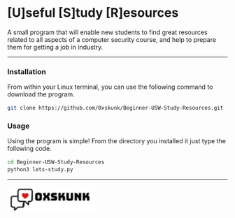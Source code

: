# [U]seful [S]tudy [R]esources

A small program that will enable new students to find great resources related to all aspects of a computer security course, and help to prepare them for getting a job in industry.

--------------

### Installation
From within your Linux terminal, you can use the following command to download the program.

```bash
git clone https://github.com/0xskunk/Beginner-USW-Study-Resources.git
```

### Usage

Using the program is simple! From the directory you installed it just type the following code. 
```bash
cd Beginner-USW-Study-Resources
python3 lets-study.py
```

--------

<img src="https://github.com/0xskunk/Resource-Program-for-Cyber-Students/blob/master/images/0xskunk1.PNG" width="200">


